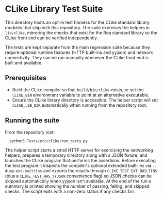 # CLike Library Test Suite

This directory hosts an opt-in test harness for the CLike standard library
modules that ship with this repository. The suite exercises the helpers in
`lib/clike`, mirroring the checks that exist for the Rea standard library so the
CLike front end can be verified independently.

The tests are kept separate from the main regression suite because they require
optional runtime features (HTTP built-ins and yyjson) and network connectivity.
They can be run manually whenever the CLike front end is built and available.

## Prerequisites

* Build the CLike compiler so that `build/bin/clike` exists, or set the
  `CLIKE_BIN` environment variable to point at an alternative executable.
* Ensure the CLike library directory is accessible. The helper script will set
  `CLIKE_LIB_DIR` automatically when running from the repository root.

## Running the suite

From the repository root:

```bash
  python3 Tests/etc/clike/run_tests.py
```

The helper script starts a small HTTP server for exercising the networking
helpers, prepares a temporary directory along with a JSON fixture, and launches
the CLike program that performs the assertions. Before executing the test
program it inspects the compiler's optional extended built-ins via
``--dump-ext-builtins`` and exports the results through
``CLIKE_TEST_EXT_BUILTINS`` (plus a ``CLIKE_TEST_HAS_YYJSON`` convenience flag)
so JSON checks can be skipped automatically when yyjson isn't available. At the
end of the run a summary is printed showing the number of passing, failing, and
skipped checks. The script exits with a non-zero status if any checks fail.
